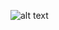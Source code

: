 ![alt text](https://github.com/neomag/optimacros01-declarative-pipeline/blob/main/image.jpg?raw=true)